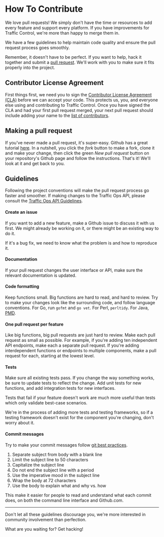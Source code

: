 How To Contribute
=================

We love pull requests! We simply don't have the time or resources to add every feature and support every platform. If you have improvements for Traffic Control, we're more than happy to merge them in.

We have a few guidelines to help maintain code quality and ensure the pull request process goes smoothly.

Remember, it doesn't have to be perfect. If you want to help, hack it together and submit a [pull request](https://help.github.com/articles/using-pull-requests/). We'll work with you to make sure it fits properly into the project.

Contributor License Agreement
-----------------------------
First things first, we need you to sign the [Contributor License Agreement (CLA)](http://traffic-control-cdn.net/ComcastContributorLicenseAgreement_03-07-14.pdf) before we can accept your code. This protects us, you, and everyone else using and contributing to Traffic Control. Once you have signed the CLA and had your first pull request merged, your next pull request should include adding your name to the [list of contributors](https://github.com/Comcast/traffic_control/blob/master/CONTRIBUTORS.md).

Making a pull request
---------------------
If you've never made a pull request, it's super-easy. Github has a great tutorial [here](https://help.github.com/articles/using-pull-requests/). In a nutshell, you click the _fork_ button to make a fork, clone it and make your change, then click the green _New pull request_ button on your repository's Github page and follow the instructions. That's it! We'll look at it and get back to you.

Guidelines
----------
Following the project conventions will make the pull request process go faster and smoother. If making changes to the Traffic Ops API, please consult the [Traffic Ops API Guidelines](https://github.com/Comcast/traffic_control/wiki/Traffic-Ops-API-Guidelines-v1.x).

#### Create an issue

If you want to add a new feature, make a Github issue to discuss it with us first. We might already be working on it, or there might be an existing way to do it.

If it's a bug fix, we need to know what the problem is and how to reproduce it.

#### Documentation

If your pull request changes the user interface or API, make sure the relevant documentation is updated.

#### Code formatting

Keep functions small. Big functions are hard to read, and hard to review. Try to make your changes look like the surrounding code, and follow language conventions. For Go, run `gofmt` and `go vet`. For Perl, `perltidy`. For Java, [PMD](https://pmd.github.io).

#### One pull request per feature

Like big functions, big pull requests are just hard to review. Make each pull request as small as possible. For example, if you're adding ten independent API endpoints, make each a separate pull request. If you're adding interdependent functions or endpoints to multiple components, make a pull request for each, starting at the lowest level. 

#### Tests

Make sure all existing tests pass. If you change the way something works, be sure to update tests to reflect the change. Add unit tests for new functions, and add integration tests for new interfaces.

Tests that fail if your feature doesn't work are much more useful than tests which only validate best-case scenarios.

We're in the process of adding more tests and testing frameworks, so if a testing framework doesn't exist for the component you're changing, don't worry about it.

#### Commit messages

Try to make your commit messages follow [git best practices](http://chris.beams.io/posts/git-commit/).

1. Separate subject from body with a blank line
2. Limit the subject line to 50 characters
3. Capitalize the subject line
4. Do not end the subject line with a period
5. Use the imperative mood in the subject line
6. Wrap the body at 72 characters
7. Use the body to explain what and why vs. how

This make it easier for people to read and understand what each commit does, on both the command line interface and Github.com.

---

Don't let all these guidelines discourage you, we're more interested in community involvement than perfection.

What are you waiting for? Get hacking!
